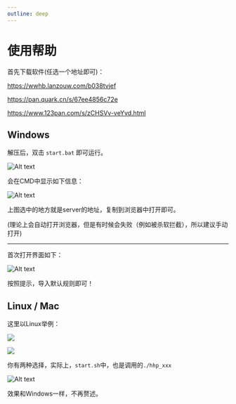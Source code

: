 ```yaml
---
outline: deep
---
```


# 使用帮助


首先下载软件(任选一个地址即可)：

https://wwhb.lanzouw.com/b038tvjef

https://pan.quark.cn/s/67ee4856c72e

https://www.123pan.com/s/zCHSVv-veYvd.html


## Windows


解压后，双击 `start.bat` 即可运行。

![Alt text](/images/usage/image-3.png)


会在CMD中显示如下信息：

![Alt text](/images/usage/image-4.png)

上图选中的地方就是server的地址，复制到浏览器中打开即可。

(理论上会自动打开浏览器，但是有时候会失败（例如被杀软拦截），所以建议手动打开)


---

首次打开界面如下：


![Alt text](/images/usage/image-5.png)


按照提示，导入默认规则即可！


## Linux / Mac


这里以Linux举例：


![](/images/usage/image.png)


![](/images/usage/image-1.png)

你有两种选择，实际上，`start.sh`中，也是调用的`./hhp_xxx`



![Alt text](/images/usage/image-2.png)

效果和Windows一样，不再赘述。